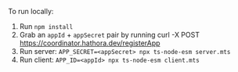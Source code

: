 To run locally:

1. Run `npm install`
2. Grab an `appId` + `appSecret` pair by running curl -X POST https://coordinator.hathora.dev/registerApp
3. Run server: `APP_SECRET=<appSecret> npx ts-node-esm server.mts`
4. Run client: `APP_ID=<appId> npx ts-node-esm client.mts`
